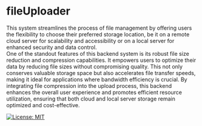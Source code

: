 # fileUploader
This system streamlines the process of file management by offering users the flexibility to choose their preferred storage location, be it on a remote cloud server for scalability and accessibility or on a local server for enhanced security and data control.
<br>
One of the standout features of this backend system is its robust file size reduction and compression capabilities. It empowers users to optimize their data by reducing file sizes without compromising quality. This not only conserves valuable storage space but also accelerates file transfer speeds, making it ideal for applications where bandwidth efficiency is crucial. By integrating file compression into the upload process, this backend enhances the overall user experience and promotes efficient resource utilization, ensuring that both cloud and local server storage remain optimized and cost-effective. 

[![License: MIT](https://img.shields.io/badge/License-MIT-yellow.svg)](https://opensource.org/licenses/MIT)
